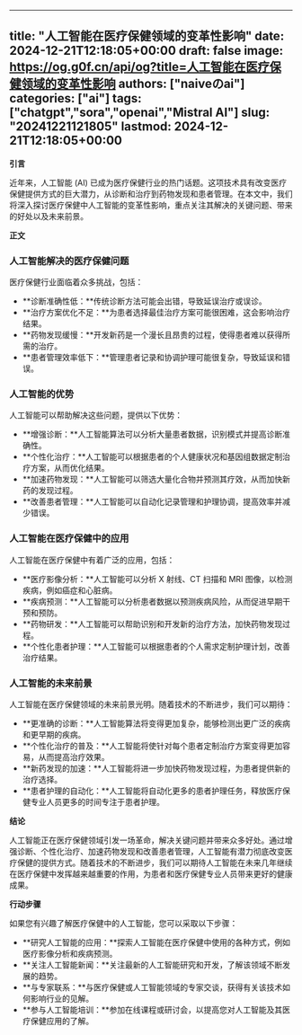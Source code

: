 
---
title: "人工智能在医疗保健领域的变革性影响"
date: 2024-12-21T12:18:05+00:00
draft: false
image: https://og.g0f.cn/api/og?title=人工智能在医疗保健领域的变革性影响
authors: ["naiveのai"]
categories: ["ai"]
tags: ["chatgpt","sora","openai","Mistral AI"]
slug: "20241221121805"
lastmod: 2024-12-21T12:18:05+00:00
---
**引言**

近年来，人工智能 (AI) 已成为医疗保健行业的热门话题。这项技术具有改变医疗保健提供方式的巨大潜力，从诊断和治疗到药物发现和患者管理。在本文中，我们将深入探讨医疗保健中人工智能的变革性影响，重点关注其解决的关键问题、带来的好处以及未来前景。

**正文**

### 人工智能解决的医疗保健问题

医疗保健行业面临着众多挑战，包括：

- **诊断准确性低：**传统诊断方法可能会出错，导致延误治疗或误诊。
- **治疗方案优化不足：**为患者选择最佳治疗方案可能很困难，这会影响治疗结果。
- **药物发现缓慢：**开发新药是一个漫长且昂贵的过程，使得患者难以获得所需的治疗。
- **患者管理效率低下：**管理患者记录和协调护理可能很复杂，导致延误和错误。

### 人工智能的优势

人工智能可以帮助解决这些问题，提供以下优势：

- **增强诊断：**人工智能算法可以分析大量患者数据，识别模式并提高诊断准确性。
- **个性化治疗：**人工智能可以根据患者的个人健康状况和基因组数据定制治疗方案，从而优化结果。
- **加速药物发现：**人工智能可以筛选大量化合物并预测其疗效，从而加快新药的发现过程。
- **改善患者管理：**人工智能可以自动化记录管理和护理协调，提高效率并减少错误。

### 人工智能在医疗保健中的应用

人工智能在医疗保健中有着广泛的应用，包括：

- **医疗影像分析：**人工智能可以分析 X 射线、CT 扫描和 MRI 图像，以检测疾病，例如癌症和心脏病。
- **疾病预测：**人工智能可以分析患者数据以预测疾病风险，从而促进早期干预和预防。
- **药物研发：**人工智能可以帮助识别和开发新的治疗方法，加快药物发现过程。
- **个性化患者护理：**人工智能可以根据患者的个人需求定制护理计划，改善治疗结果。

### 人工智能的未来前景

人工智能在医疗保健领域的未来前景光明。随着技术的不断进步，我们可以期待：

- **更准确的诊断：**人工智能算法将变得更加复杂，能够检测出更广泛的疾病和更早期的疾病。
- **个性化治疗的普及：**人工智能将使针对每个患者定制治疗方案变得更加容易，从而提高治疗效果。
- **新药发现的加速：**人工智能将进一步加快药物发现过程，为患者提供新的治疗选择。
- **患者护理的自动化：**人工智能将自动化更多的患者护理任务，释放医疗保健专业人员更多的时间专注于患者护理。

**结论**

人工智能正在医疗保健领域引发一场革命，解决关键问题并带来众多好处。通过增强诊断、个性化治疗、加速药物发现和改善患者管理，人工智能有潜力彻底改变医疗保健的提供方式。随着技术的不断进步，我们可以期待人工智能在未来几年继续在医疗保健中发挥越来越重要的作用，为患者和医疗保健专业人员带来更好的健康成果。

**行动步骤**

如果您有兴趣了解医疗保健中的人工智能，您可以采取以下步骤：

- **研究人工智能的应用：**探索人工智能在医疗保健中使用的各种方式，例如医疗影像分析和疾病预测。
- **关注人工智能新闻：**关注最新的人工智能研究和开发，了解该领域不断发展的趋势。
- **与专家联系：**与医疗保健或人工智能领域的专家交谈，获得有关该技术如何影响行业的见解。
- **参与人工智能培训：**参加在线课程或研讨会，以提高您对人工智能及其医疗保健应用的了解。